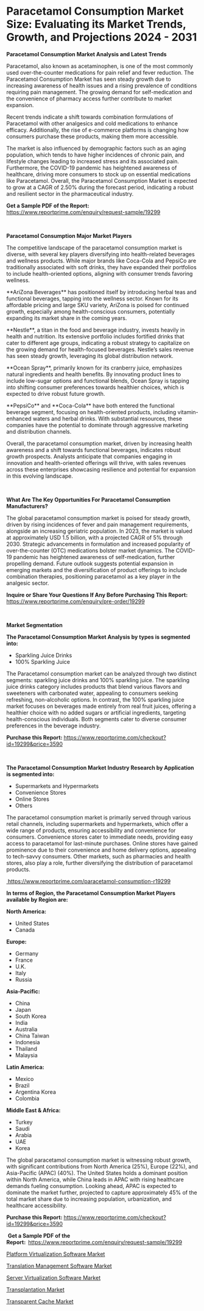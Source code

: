 <p><h1>Paracetamol Consumption Market Size: Evaluating its Market Trends, Growth, and Projections 2024 - 2031</h1></p><p><strong>Paracetamol Consumption Market Analysis and Latest Trends</strong></p>
<p><p>Paracetamol, also known as acetaminophen, is one of the most commonly used over-the-counter medications for pain relief and fever reduction. The Paracetamol Consumption Market has seen steady growth due to increasing awareness of health issues and a rising prevalence of conditions requiring pain management. The growing demand for self-medication and the convenience of pharmacy access further contribute to market expansion. </p><p>Recent trends indicate a shift towards combination formulations of Paracetamol with other analgesics and cold medications to enhance efficacy. Additionally, the rise of e-commerce platforms is changing how consumers purchase these products, making them more accessible. </p><p>The market is also influenced by demographic factors such as an aging population, which tends to have higher incidences of chronic pain, and lifestyle changes leading to increased stress and its associated pain. Furthermore, the COVID-19 pandemic has heightened awareness of healthcare, driving more consumers to stock up on essential medications like Paracetamol. Overall, the Paracetamol Consumption Market is expected to grow at a CAGR of 2.50% during the forecast period, indicating a robust and resilient sector in the pharmaceutical industry.</p></p>
<p><strong>Get a Sample PDF of the Report:&nbsp;</strong> <a href="https://www.reportprime.com/enquiry/request-sample/19299?utm_campaign=1170&utm_medium=2&utm_source=Github&utm_content=ia&utm_term=22112024&utm_id=paracetamol-consumption">https://www.reportprime.com/enquiry/request-sample/19299</a></p>
<p>&nbsp;</p>
<p><strong>Paracetamol Consumption Major Market Players</strong></p>
<p><p>The competitive landscape of the paracetamol consumption market is diverse, with several key players diversifying into health-related beverages and wellness products. While major brands like Coca-Cola and PepsiCo are traditionally associated with soft drinks, they have expanded their portfolios to include health-oriented options, aligning with consumer trends favoring wellness.</p><p>**AriZona Beverages** has positioned itself by introducing herbal teas and functional beverages, tapping into the wellness sector. Known for its affordable pricing and large SKU variety, AriZona is poised for continued growth, especially among health-conscious consumers, potentially expanding its market share in the coming years.</p><p>**Nestle**, a titan in the food and beverage industry, invests heavily in health and nutrition. Its extensive portfolio includes fortified drinks that cater to different age groups, indicating a robust strategy to capitalize on the growing demand for health-focused beverages. Nestle’s sales revenue has seen steady growth, leveraging its global distribution network.</p><p>**Ocean Spray**, primarily known for its cranberry juice, emphasizes natural ingredients and health benefits. By innovating product lines to include low-sugar options and functional blends, Ocean Spray is tapping into shifting consumer preferences towards healthier choices, which is expected to drive robust future growth.</p><p>**PepsiCo** and **Coca-Cola** have both entered the functional beverage segment, focusing on health-oriented products, including vitamin-enhanced waters and herbal drinks. With substantial resources, these companies have the potential to dominate through aggressive marketing and distribution channels.</p><p>Overall, the paracetamol consumption market, driven by increasing health awareness and a shift towards functional beverages, indicates robust growth prospects. Analysts anticipate that companies engaging in innovation and health-oriented offerings will thrive, with sales revenues across these enterprises showcasing resilience and potential for expansion in this evolving landscape.</p></p>
<p>&nbsp;</p>
<p><strong>What Are The Key Opportunities For Paracetamol Consumption Manufacturers?</strong></p>
<p><p>The global paracetamol consumption market is poised for steady growth, driven by rising incidences of fever and pain management requirements, alongside an increasing geriatric population. In 2023, the market is valued at approximately USD 1.5 billion, with a projected CAGR of 5% through 2030. Strategic advancements in formulation and increased popularity of over-the-counter (OTC) medications bolster market dynamics. The COVID-19 pandemic has heightened awareness of self-medication, further propelling demand. Future outlook suggests potential expansion in emerging markets and the diversification of product offerings to include combination therapies, positioning paracetamol as a key player in the analgesic sector.</p></p>
<p><strong>Inquire or Share Your Questions If Any Before Purchasing This Report:</strong> <a href="https://www.reportprime.com/enquiry/pre-order/19299?utm_campaign=1170&utm_medium=2&utm_source=Github&utm_content=ia&utm_term=22112024&utm_id=paracetamol-consumption">https://www.reportprime.com/enquiry/pre-order/19299</a></p>
<p>&nbsp;</p>
<p><strong>Market Segmentation</strong></p>
<p><strong>The Paracetamol Consumption Market Analysis by types is segmented into:</strong></p>
<p><ul><li>Sparkling Juice Drinks</li><li>100% Sparkling Juice</li></ul></p>
<p><p>The Paracetamol consumption market can be analyzed through two distinct segments: sparkling juice drinks and 100% sparkling juice. The sparkling juice drinks category includes products that blend various flavors and sweeteners with carbonated water, appealing to consumers seeking refreshing, non-alcoholic options. In contrast, the 100% sparkling juice market focuses on beverages made entirely from real fruit juices, offering a healthier choice with no added sugars or artificial ingredients, targeting health-conscious individuals. Both segments cater to diverse consumer preferences in the beverage industry.</p></p>
<p><strong>Purchase this Report:&nbsp;</strong><a href="https://www.reportprime.com/checkout?id=19299&price=3590&utm_campaign=1170&utm_medium=2&utm_source=Github&utm_content=ia&utm_term=22112024&utm_id=paracetamol-consumption">https://www.reportprime.com/checkout?id=19299&price=3590</a></p>
<p>&nbsp;</p>
<p><strong>The Paracetamol Consumption Market Industry Research by Application is segmented into:</strong></p>
<p><ul><li>Supermarkets and Hypermarkets</li><li>Convenience Stores</li><li>Online Stores</li><li>Others</li></ul></p>
<p><p>The paracetamol consumption market is primarily served through various retail channels, including supermarkets and hypermarkets, which offer a wide range of products, ensuring accessibility and convenience for consumers. Convenience stores cater to immediate needs, providing easy access to paracetamol for last-minute purchases. Online stores have gained prominence due to their convenience and home delivery options, appealing to tech-savvy consumers. Other markets, such as pharmacies and health stores, also play a role, further diversifying the distribution of paracetamol products.</p></p>
<p><a href="https://www.reportprime.com/paracetamol-consumption-r19299?utm_campaign=1170&utm_medium=2&utm_source=Github&utm_content=ia&utm_term=22112024&utm_id=paracetamol-consumption">&nbsp;https://www.reportprime.com/paracetamol-consumption-r19299</a></p>
<p><strong>In terms of Region, the Paracetamol Consumption Market Players available by Region are:</strong></p>
<p>
    <p> <strong> North America: </strong>
        <ul>
            <li>United States</li>
            <li>Canada</li>
        </ul>
        </p> 
    <p> <strong> Europe: </strong>
        <ul>
            <li>Germany</li>
            <li>France</li>
            <li>U.K.</li>
            <li>Italy</li>
            <li>Russia</li>
        </ul>
        </p> 
    <p> <strong> Asia-Pacific: </strong>
        <ul>
            <li>China</li>
            <li>Japan</li>
            <li>South Korea</li>
            <li>India</li>
            <li>Australia</li>
            <li>China Taiwan</li>
            <li>Indonesia</li>
            <li>Thailand</li>
            <li>Malaysia</li>
        </ul>
        </p> 
    <p> <strong> Latin America: </strong>
        <ul>
            <li>Mexico</li>
            <li>Brazil</li>
            <li>Argentina Korea</li>
            <li>Colombia</li>
        </ul>
        </p> 
    <p> <strong> Middle East & Africa: </strong>
        <ul>
            <li>Turkey</li>
            <li>Saudi</li>
            <li>Arabia</li>
            <li>UAE</li>
            <li>Korea</li>
        </ul>
    </p>
    </p>
<p><p>The global paracetamol consumption market is witnessing robust growth, with significant contributions from North America (25%), Europe (22%), and Asia-Pacific (APAC) (40%). The United States holds a dominant position within North America, while China leads in APAC with rising healthcare demands fueling consumption. Looking ahead, APAC is expected to dominate the market further, projected to capture approximately 45% of the total market share due to increasing population, urbanization, and healthcare accessibility.</p></p>
<p><strong>Purchase this Report: </strong><a href="https://www.reportprime.com/checkout?id=19299&price=3590&utm_campaign=1170&utm_medium=2&utm_source=Github&utm_content=ia&utm_term=22112024&utm_id=paracetamol-consumption">https://www.reportprime.com/checkout?id=19299&price=3590</a></p>
<p>&nbsp;<strong>Get a Sample PDF of the Report:&nbsp;&nbsp;</strong><a href="https://www.reportprime.com/enquiry/request-sample/19299?utm_campaign=1170&utm_medium=2&utm_source=Github&utm_content=ia&utm_term=22112024&utm_id=paracetamol-consumption">https://www.reportprime.com/enquiry/request-sample/19299</a></p>
<p><strong></strong></p>
<p><p><a href="https://issuu.com/reportprime-2/docs/platform-virtualization-software-ma_7f069956e3765e?utm_campaign=1170&utm_medium=2&utm_source=Github&utm_content=ia&utm_term=22112024&utm_id=paracetamol-consumption">Platform Virtualization Software Market</a></p><p><a href="https://www.linkedin.com/pulse/translation-management-software-market-research-report-ga6vc?utm_campaign=1170&utm_medium=2&utm_source=Github&utm_content=ia&utm_term=22112024&utm_id=paracetamol-consumption">Translation Management Software Market</a></p><p><a href="https://issuu.com/reportprime-2/docs/server-virtualization-software-mark_9cbbcdae931e4c?utm_campaign=1170&utm_medium=2&utm_source=Github&utm_content=ia&utm_term=22112024&utm_id=paracetamol-consumption">Server Virtualization Software Market</a></p><p><a href="https://www.linkedin.com/pulse/comprehensive-transplantation-market-report-2024-2031-revenue-unzjc?utm_campaign=1170&utm_medium=2&utm_source=Github&utm_content=ia&utm_term=22112024&utm_id=paracetamol-consumption">Transplantation Market</a></p><p><a href="https://www.linkedin.com/pulse/transparent-cache-market-analysis-type-application-geography-jprgc?utm_campaign=1170&utm_medium=2&utm_source=Github&utm_content=ia&utm_term=22112024&utm_id=paracetamol-consumption">Transparent Cache Market</a></p></p>
